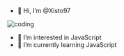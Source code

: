 - 👋 Hi, I’m @Xisto97

![coding](https://yt3.ggpht.com/FF2BMxeA5X3zfYjBUW3XMyP2_vaw45Wjj3o_nwkXukbe9Xy_O9PDbYD9V3e4UxAGi5bOIExvPUWp=s281-c-fcrop64=1,000000008fdfffff-nd-v1)


- 👀 I’m interested in JavaScript
- 🌱 I’m currently learning JavaScript
